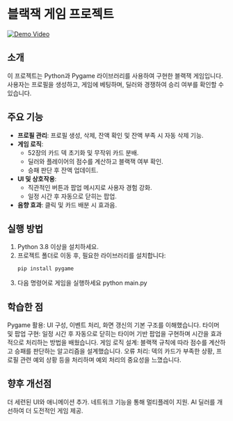 # 블랙잭 게임 프로젝트

[![Demo Video](https://via.placeholder.com/1920x1080.png?text=Click+to+watch+demo)](demo.mp4)

## 소개
이 프로젝트는 Python과 Pygame 라이브러리를 사용하여 구현한 블랙잭 게임입니다. 사용자는 프로필을 생성하고, 게임에 베팅하며, 딜러와 경쟁하여 승리 여부를 확인할 수 있습니다. 

## 주요 기능
- **프로필 관리**: 프로필 생성, 삭제, 잔액 확인 및 잔액 부족 시 자동 삭제 기능.
- **게임 로직**:
  - 52장의 카드 덱 초기화 및 무작위 카드 분배.
  - 딜러와 플레이어의 점수를 계산하고 블랙잭 여부 확인.
  - 승패 판단 후 잔액 업데이트.
- **UI 및 상호작용**:
  - 직관적인 버튼과 팝업 메시지로 사용자 경험 강화.
  - 일정 시간 후 자동으로 닫히는 팝업.
- **음향 효과**: 클릭 및 카드 배분 시 효과음.

## 실행 방법
1. Python 3.8 이상을 설치하세요.
2. 프로젝트 폴더로 이동 후, 필요한 라이브러리를 설치합니다:
   ```bash
   pip install pygame
3. 다음 명령어로 게임을 실행하세요
   python main.py

## 학습한 점
Pygame 활용: UI 구성, 이벤트 처리, 화면 갱신의 기본 구조를 이해했습니다.
타이머 및 팝업 구현: 일정 시간 후 자동으로 닫히는 타이머 기반 팝업을 구현하며 시간을 효과적으로 처리하는 방법을 배웠습니다.
게임 로직 설계: 블랙잭 규칙에 따라 점수를 계산하고 승패를 판단하는 알고리즘을 설계했습니다.
오류 처리: 덱의 카드가 부족한 상황, 프로필 관련 예외 상황 등을 처리하며 예외 처리의 중요성을 느꼈습니다.

## 향후 개선점
더 세련된 UI와 애니메이션 추가.
네트워크 기능을 통해 멀티플레이 지원.
AI 딜러를 개선하여 더 도전적인 게임 제공.
